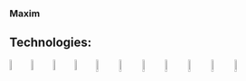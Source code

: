 ### Maxim

## Technologies:

<img align="left" alt="python" width="7%" src="https://cdn0.iconfinder.com/data/icons/flat-round-system/512/archlinux-512.png" />

<img align="left" alt="python" width="7%" src="https://raw.githubusercontent.com/yurijserrano/Github-Profile-Readme-Logos/master/programming%20languages/python.svg" />

<img align="left" alt="bash" width="7%" src="https://raw.githubusercontent.com/yurijserrano/Github-Profile-Readme-Logos/f994c418a134b58c4aec11152f6a4a33fa89da26/programming%20languages/bash.svg" />

<img align="left" alt="docker" width="7%" src="https://raw.githubusercontent.com/yurijserrano/Github-Profile-Readme-Logos/f994c418a134b58c4aec11152f6a4a33fa89da26/cloud/docker.svg">

<img align="left" alt="c" width="7.5%" src="https://raw.githubusercontent.com/yurijserrano/Github-Profile-Readme-Logos/master/programming%20languages/c.svg">

<img align="left" alt="java" width="7.5%" src="https://raw.githubusercontent.com/yurijserrano/Github-Profile-Readme-Logos/master/programming%20languages/java.svg">

<img align="left" alt="spring" width="7.5%" src="https://raw.githubusercontent.com/yurijserrano/Github-Profile-Readme-Logos/master/frameworks/spring.svg">

<img align="left" alt="typescript" width="7.5%" src="https://raw.githubusercontent.com/yurijserrano/Github-Profile-Readme-Logos/master/programming%20languages/typescript.svg">

<img align="left" alt="nest" width="7.5%" src="https://www.vectorlogo.zone/logos/nestjs/nestjs-icon.svg">

<img align="left" alt="react" width="7.5%" src="https://raw.githubusercontent.com/yurijserrano/Github-Profile-Readme-Logos/master/frameworks/react.svg">

<img align="left" alt="android" width="7.5%" src="https://raw.githubusercontent.com/yurijserrano/Github-Profile-Readme-Logos/master/frameworks/android.svg">
